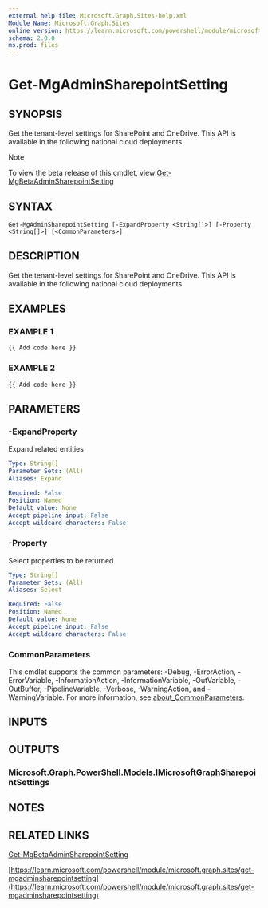 ```yaml
---
external help file: Microsoft.Graph.Sites-help.xml
Module Name: Microsoft.Graph.Sites
online version: https://learn.microsoft.com/powershell/module/microsoft.graph.sites/get-mgadminsharepointsetting
schema: 2.0.0
ms.prod: files
---
```


# Get-MgAdminSharepointSetting

## SYNOPSIS
Get the tenant-level settings for SharePoint and OneDrive.
This API is available in the following national cloud deployments.

> [!NOTE]
> To view the beta release of this cmdlet, view [Get-MgBetaAdminSharepointSetting](/powershell/module/Microsoft.Graph.Beta.Sites/Get-MgBetaAdminSharepointSetting?view=graph-powershell-beta)

## SYNTAX

```
Get-MgAdminSharepointSetting [-ExpandProperty <String[]>] [-Property <String[]>] [<CommonParameters>]
```

## DESCRIPTION
Get the tenant-level settings for SharePoint and OneDrive.
This API is available in the following national cloud deployments.

## EXAMPLES

### EXAMPLE 1
```
{{ Add code here }}
```

### EXAMPLE 2
```
{{ Add code here }}
```

## PARAMETERS

### -ExpandProperty
Expand related entities

```yaml
Type: String[]
Parameter Sets: (All)
Aliases: Expand

Required: False
Position: Named
Default value: None
Accept pipeline input: False
Accept wildcard characters: False
```

### -Property
Select properties to be returned

```yaml
Type: String[]
Parameter Sets: (All)
Aliases: Select

Required: False
Position: Named
Default value: None
Accept pipeline input: False
Accept wildcard characters: False
```

### CommonParameters
This cmdlet supports the common parameters: -Debug, -ErrorAction, -ErrorVariable, -InformationAction, -InformationVariable, -OutVariable, -OutBuffer, -PipelineVariable, -Verbose, -WarningAction, and -WarningVariable. For more information, see [about_CommonParameters](http://go.microsoft.com/fwlink/?LinkID=113216).

## INPUTS

## OUTPUTS

### Microsoft.Graph.PowerShell.Models.IMicrosoftGraphSharepointSettings
## NOTES

## RELATED LINKS
[Get-MgBetaAdminSharepointSetting](/powershell/module/Microsoft.Graph.Beta.Sites/Get-MgBetaAdminSharepointSetting?view=graph-powershell-beta)

[https://learn.microsoft.com/powershell/module/microsoft.graph.sites/get-mgadminsharepointsetting](https://learn.microsoft.com/powershell/module/microsoft.graph.sites/get-mgadminsharepointsetting)

